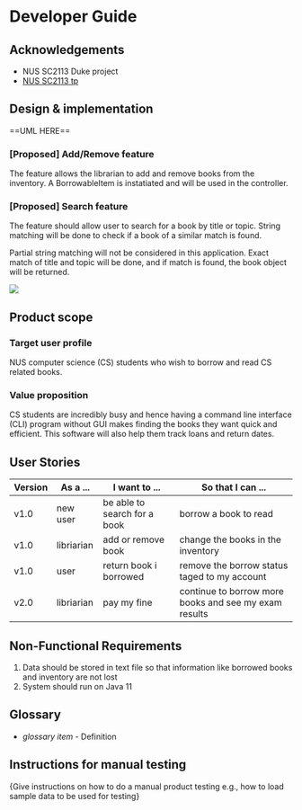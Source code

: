 # Developer Guide

## Acknowledgements

- NUS SC2113 Duke project
- [NUS SC2113 tp](https://github.com/nus-cs2113-AY2223S2)

## Design & implementation

==UML HERE==

### [Proposed] Add/Remove feature
The feature allows the librarian to add and remove books from the inventory. A BorrowableItem is instatiated and will be used in the controller.

### [Proposed] Search feature
The feature should allow user to search for a book by title or topic. String matching will be done to check if a book of a similar match is found.

Partial string matching will not be considered in this application. Exact match of title and topic will be done, and if match is found, the book object will be returned.

![](add.puml)

## Product scope
### Target user profile

NUS computer science (CS) students who wish to borrow and read CS related books.

### Value proposition

CS students are incredibly busy and hence having a command line interface (CLI) program without GUI makes finding the books they want quick and efficient. This software will also help them track loans and return dates.

## User Stories

|Version| As a ... | I want to ... | So that I can ...|
|--------|----------|---------------|------------------|
|v1.0|new user|be able to search for a book|borrow a book to read|
|v1.0|libriarian|add or remove book|change the books in the inventory|
|v1.0|user|return book i borrowed|remove the borrow status taged to my account|
|v2.0|libriarian|pay my fine|continue to borrow more books and see my exam results|

## Non-Functional Requirements

1. Data should be stored in text file so that information like borrowed books and inventory are not lost
2. System should run on Java 11

## Glossary

* *glossary item* - Definition

## Instructions for manual testing

{Give instructions on how to do a manual product testing e.g., how to load sample data to be used for testing}
